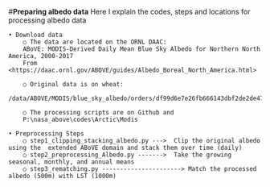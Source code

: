 #**Preparing albedo data**
Here I explain the codes, steps and locations for processing albedo data

	• Download data
		○ The data are located on the ORNL DAAC: 
		ABoVE: MODIS-Derived Daily Mean Blue Sky Albedo for Northern North America, 2000-2017
		From <https://daac.ornl.gov/ABOVE/guides/Albedo_Boreal_North_America.html> 
		
		○ Original data is on wheat: 
		/data/ABOVE/MODIS/blue_sky_albedo/orders/df99d6e7e26fb666143dbf2de2de4707/Albedo_Boreal_North_America/data_geographic/
		
		○ The processing scripts are on Github and 
		P:\nasa_above\codes\Arctic\Modis

	• Preprocessing Steps
		○ step1_clipping_stacking_albedo.py --->  Clip the original albedo using the  extended ABoVE domain and stack them over time (daily)
		○ step2_preprocessing_Albedo.py ------->  Take the growing seasonal, monthly, and annual means
		○ step3_rematching.py ----------------------> Match the processed albedo (500m) with LST (1000m) 
